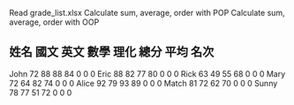 Read grade_list.xlsx
Calculate sum, average, order with POP
Calculate sum, average, order with OOP

姓名    國文    英文    數學    理化    總分    平均    名次
------------------------------------------------------------
John    72      88      88      84      0       0       0
Eric    88      82      77      80      0       0       0
Rick    63      49      55      68      0       0       0
Mary    72      64      82      74      0       0       0
Alice   92      79      93      89      0       0       0
Match   81      72      62      70      0       0       0
Sunny   78      77      51      72      0       0       0